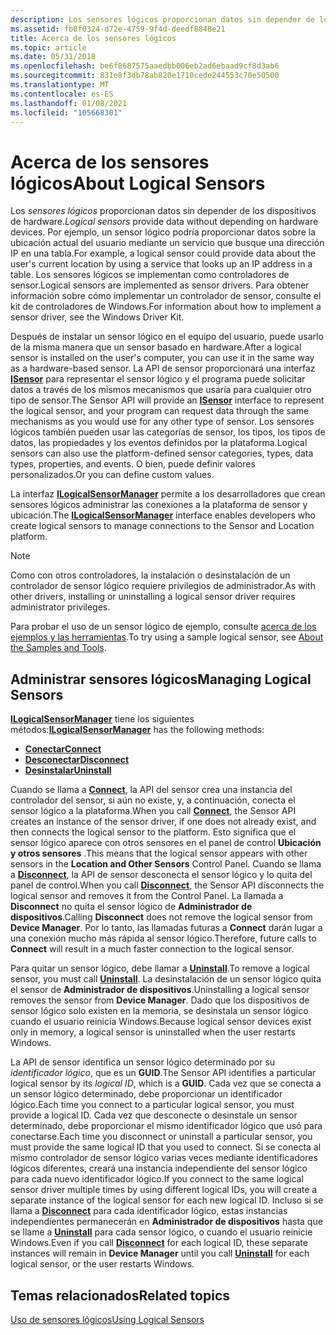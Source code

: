 ```yaml
---
description: Los sensores lógicos proporcionan datos sin depender de los dispositivos de hardware.
ms.assetid: fb0f0324-d72e-4759-9f4d-deedf8848e21
title: Acerca de los sensores lógicos
ms.topic: article
ms.date: 05/31/2018
ms.openlocfilehash: be6f8687575aaedbb006eb2ad6ebaad9cf8d3ab6
ms.sourcegitcommit: 831e8f3db78ab820e1710cede244553c70e50500
ms.translationtype: MT
ms.contentlocale: es-ES
ms.lasthandoff: 01/08/2021
ms.locfileid: "105668301"
---
```

# <a name="about-logical-sensors"></a><span data-ttu-id="1b359-103">Acerca de los sensores lógicos</span><span class="sxs-lookup"><span data-stu-id="1b359-103">About Logical Sensors</span></span>

<span data-ttu-id="1b359-104">Los *sensores lógicos* proporcionan datos sin depender de los dispositivos de hardware.</span><span class="sxs-lookup"><span data-stu-id="1b359-104">*Logical sensors* provide data without depending on hardware devices.</span></span> <span data-ttu-id="1b359-105">Por ejemplo, un sensor lógico podría proporcionar datos sobre la ubicación actual del usuario mediante un servicio que busque una dirección IP en una tabla.</span><span class="sxs-lookup"><span data-stu-id="1b359-105">For example, a logical sensor could provide data about the user's current location by using a service that looks up an IP address in a table.</span></span> <span data-ttu-id="1b359-106">Los sensores lógicos se implementan como controladores de sensor.</span><span class="sxs-lookup"><span data-stu-id="1b359-106">Logical sensors are implemented as sensor drivers.</span></span> <span data-ttu-id="1b359-107">Para obtener información sobre cómo implementar un controlador de sensor, consulte el kit de controladores de Windows.</span><span class="sxs-lookup"><span data-stu-id="1b359-107">For information about how to implement a sensor driver, see the Windows Driver Kit.</span></span>

<span data-ttu-id="1b359-108">Después de instalar un sensor lógico en el equipo del usuario, puede usarlo de la misma manera que un sensor basado en hardware.</span><span class="sxs-lookup"><span data-stu-id="1b359-108">After a logical sensor is installed on the user's computer, you can use it in the same way as a hardware-based sensor.</span></span> <span data-ttu-id="1b359-109">La API de sensor proporcionará una interfaz [**ISensor**](/windows/desktop/api/sensorsapi/nn-sensorsapi-isensor) para representar el sensor lógico y el programa puede solicitar datos a través de los mismos mecanismos que usaría para cualquier otro tipo de sensor.</span><span class="sxs-lookup"><span data-stu-id="1b359-109">The Sensor API will provide an [**ISensor**](/windows/desktop/api/sensorsapi/nn-sensorsapi-isensor) interface to represent the logical sensor, and your program can request data through the same mechanisms as you would use for any other type of sensor.</span></span> <span data-ttu-id="1b359-110">Los sensores lógicos también pueden usar las categorías de sensor, los tipos, los tipos de datos, las propiedades y los eventos definidos por la plataforma.</span><span class="sxs-lookup"><span data-stu-id="1b359-110">Logical sensors can also use the platform-defined sensor categories, types, data types, properties, and events.</span></span> <span data-ttu-id="1b359-111">O bien, puede definir valores personalizados.</span><span class="sxs-lookup"><span data-stu-id="1b359-111">Or you can define custom values.</span></span>

<span data-ttu-id="1b359-112">La interfaz [**ILogicalSensorManager**](/previous-versions/windows/desktop/legacy/dd318934(v=vs.85)) permite a los desarrolladores que crean sensores lógicos administrar las conexiones a la plataforma de sensor y ubicación.</span><span class="sxs-lookup"><span data-stu-id="1b359-112">The [**ILogicalSensorManager**](/previous-versions/windows/desktop/legacy/dd318934(v=vs.85)) interface enables developers who create logical sensors to manage connections to the Sensor and Location platform.</span></span>

> [!Note]  
> <span data-ttu-id="1b359-113">Como con otros controladores, la instalación o desinstalación de un controlador de sensor lógico requiere privilegios de administrador.</span><span class="sxs-lookup"><span data-stu-id="1b359-113">As with other drivers, installing or uninstalling a logical sensor driver requires administrator privileges.</span></span>

 

<span data-ttu-id="1b359-114">Para probar el uso de un sensor lógico de ejemplo, consulte [acerca de los ejemplos y las herramientas](about-the-samples.md).</span><span class="sxs-lookup"><span data-stu-id="1b359-114">To try using a sample logical sensor, see [About the Samples and Tools](about-the-samples.md).</span></span>

## <a name="managing-logical-sensors"></a><span data-ttu-id="1b359-115">Administrar sensores lógicos</span><span class="sxs-lookup"><span data-stu-id="1b359-115">Managing Logical Sensors</span></span>

<span data-ttu-id="1b359-116">[**ILogicalSensorManager**](/previous-versions/windows/desktop/legacy/dd318934(v=vs.85)) tiene los siguientes métodos:</span><span class="sxs-lookup"><span data-stu-id="1b359-116">[**ILogicalSensorManager**](/previous-versions/windows/desktop/legacy/dd318934(v=vs.85)) has the following methods:</span></span>

-   <span data-ttu-id="1b359-117">[**Conectar**](/previous-versions/windows/desktop/legacy/dd374029(v=vs.85))</span><span class="sxs-lookup"><span data-stu-id="1b359-117">[**Connect**](/previous-versions/windows/desktop/legacy/dd374029(v=vs.85))</span></span>
-   <span data-ttu-id="1b359-118">[**Desconectar**](/previous-versions/windows/desktop/legacy/dd374030(v=vs.85))</span><span class="sxs-lookup"><span data-stu-id="1b359-118">[**Disconnect**](/previous-versions/windows/desktop/legacy/dd374030(v=vs.85))</span></span>
-   <span data-ttu-id="1b359-119">[**Desinstalar**](/previous-versions/windows/desktop/legacy/dd374031(v=vs.85))</span><span class="sxs-lookup"><span data-stu-id="1b359-119">[**Uninstall**](/previous-versions/windows/desktop/legacy/dd374031(v=vs.85))</span></span>

<span data-ttu-id="1b359-120">Cuando se llama a [**Connect**](/previous-versions/windows/desktop/legacy/dd374029(v=vs.85)), la API del sensor crea una instancia del controlador del sensor, si aún no existe, y, a continuación, conecta el sensor lógico a la plataforma.</span><span class="sxs-lookup"><span data-stu-id="1b359-120">When you call [**Connect**](/previous-versions/windows/desktop/legacy/dd374029(v=vs.85)), the Sensor API creates an instance of the sensor driver, if one does not already exist, and then connects the logical sensor to the platform.</span></span> <span data-ttu-id="1b359-121">Esto significa que el sensor lógico aparece con otros sensores en el panel de control **Ubicación y otros sensores** .</span><span class="sxs-lookup"><span data-stu-id="1b359-121">This means that the logical sensor appears with other sensors in the **Location and Other Sensors** Control Panel.</span></span> <span data-ttu-id="1b359-122">Cuando se llama a [**Disconnect**](/previous-versions/windows/desktop/legacy/dd374030(v=vs.85)), la API de sensor desconecta el sensor lógico y lo quita del panel de control.</span><span class="sxs-lookup"><span data-stu-id="1b359-122">When you call [**Disconnect**](/previous-versions/windows/desktop/legacy/dd374030(v=vs.85)), the Sensor API disconnects the logical sensor and removes it from the Control Panel.</span></span> <span data-ttu-id="1b359-123">La llamada a **Disconnect** no quita el sensor lógico de **Administrador de dispositivos**.</span><span class="sxs-lookup"><span data-stu-id="1b359-123">Calling **Disconnect** does not remove the logical sensor from **Device Manager**.</span></span> <span data-ttu-id="1b359-124">Por lo tanto, las llamadas futuras a **Connect** darán lugar a una conexión mucho más rápida al sensor lógico.</span><span class="sxs-lookup"><span data-stu-id="1b359-124">Therefore, future calls to **Connect** will result in a much faster connection to the logical sensor.</span></span>

<span data-ttu-id="1b359-125">Para quitar un sensor lógico, debe llamar a [**Uninstall**](/previous-versions/windows/desktop/legacy/dd374031(v=vs.85)).</span><span class="sxs-lookup"><span data-stu-id="1b359-125">To remove a logical sensor, you must call [**Uninstall**](/previous-versions/windows/desktop/legacy/dd374031(v=vs.85)).</span></span> <span data-ttu-id="1b359-126">La desinstalación de un sensor lógico quita el sensor de **Administrador de dispositivos**.</span><span class="sxs-lookup"><span data-stu-id="1b359-126">Uninstalling a logical sensor removes the sensor from **Device Manager**.</span></span> <span data-ttu-id="1b359-127">Dado que los dispositivos de sensor lógico solo existen en la memoria, se desinstala un sensor lógico cuando el usuario reinicia Windows.</span><span class="sxs-lookup"><span data-stu-id="1b359-127">Because logical sensor devices exist only in memory, a logical sensor is uninstalled when the user restarts Windows.</span></span>

<span data-ttu-id="1b359-128">La API de sensor identifica un sensor lógico determinado por su *identificador lógico*, que es un **GUID**.</span><span class="sxs-lookup"><span data-stu-id="1b359-128">The Sensor API identifies a particular logical sensor by its *logical ID*, which is a **GUID**.</span></span> <span data-ttu-id="1b359-129">Cada vez que se conecta a un sensor lógico determinado, debe proporcionar un identificador lógico.</span><span class="sxs-lookup"><span data-stu-id="1b359-129">Each time you connect to a particular logical sensor, you must provide a logical ID.</span></span> <span data-ttu-id="1b359-130">Cada vez que desconecte o desinstale un sensor determinado, debe proporcionar el mismo identificador lógico que usó para conectarse.</span><span class="sxs-lookup"><span data-stu-id="1b359-130">Each time you disconnect or uninstall a particular sensor, you must provide the same logical ID that you used to connect.</span></span> <span data-ttu-id="1b359-131">Si se conecta al mismo controlador de sensor lógico varias veces mediante identificadores lógicos diferentes, creará una instancia independiente del sensor lógico para cada nuevo identificador lógico.</span><span class="sxs-lookup"><span data-stu-id="1b359-131">If you connect to the same logical sensor driver multiple times by using different logical IDs, you will create a separate instance of the logical sensor for each new logical ID.</span></span> <span data-ttu-id="1b359-132">Incluso si se llama a [**Disconnect**](/previous-versions/windows/desktop/legacy/dd374030(v=vs.85)) para cada identificador lógico, estas instancias independientes permanecerán en **Administrador de dispositivos** hasta que se llame a [**Uninstall**](/previous-versions/windows/desktop/legacy/dd374031(v=vs.85)) para cada sensor lógico, o cuando el usuario reinicie Windows.</span><span class="sxs-lookup"><span data-stu-id="1b359-132">Even if you call [**Disconnect**](/previous-versions/windows/desktop/legacy/dd374030(v=vs.85)) for each logical ID, these separate instances will remain in **Device Manager** until you call [**Uninstall**](/previous-versions/windows/desktop/legacy/dd374031(v=vs.85)) for each logical sensor, or the user restarts Windows.</span></span>

## <a name="related-topics"></a><span data-ttu-id="1b359-133">Temas relacionados</span><span class="sxs-lookup"><span data-stu-id="1b359-133">Related topics</span></span>

<dl> <dt>

[<span data-ttu-id="1b359-134">Uso de sensores lógicos</span><span class="sxs-lookup"><span data-stu-id="1b359-134">Using Logical Sensors</span></span>](using-logical-sensors.md)
</dt> </dl>

 

 
